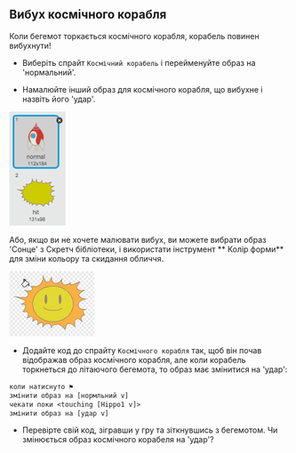 ## Вибух космічного корабля

Коли бегемот торкається космічного корабля, корабель повинен вибухнути!

+ Виберіть спрайт `Космічний корабель` і перейменуйте образ на 'нормальний'.

+ Намалюйте інший образ для космічного корабля, що вибухне і назвіть його 'удар'.

![знімок екрану](images/invaders-spaceship-costumes.png)

Або, якщо ви не хочете малювати вибух, ви можете вибрати образ 'Сонце' з Скретч бібліотеки, і використати інструмент ** Колір форми** для зміни кольору та скидання обличчя.

![знімок екрану](images/invaders-sun.png)

+ Додайте код до спрайту `Космічного корабля` так, щоб він почав відображав образ космічного корабля, але коли корабель торкнеться до літаючого бегемота, то образ має змінитися на 'удар':

```blocks
коли натиснуто ⚑
змінити образ на [нормльний v]
чекати поки <touching [Hippo1 v]>
змінити образ на [удар v]
```

+ Перевірте свій код, зігравши у гру та зіткнувшись з бегемотом. Чи змінюється образ космічного корабеля на 'удар'?